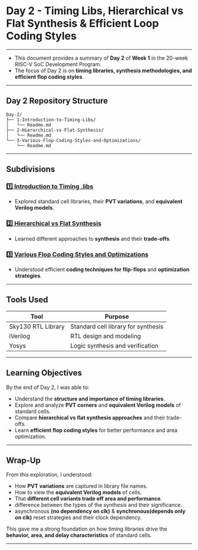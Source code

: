 # Day 2 - Timing Libs, Hierarchical vs Flat Synthesis & Efficient Loop Coding Styles
---

- This document provides a summary of **Day 2** of **Week 1** in the 20-week RISC-V SoC Development Program.  
- The focus of Day 2 is on **timing libraries, synthesis methodologies, and efficient flop coding styles**.

---

## Day 2 Repository Structure

```tree
Day-2/
├── 1-Introduction-to-Timing-Libs/
│   └── Readme.md
├── 2-Hierarchical-vs-Flat-Synthesis/
│   └── Readme.md
└── 3-Various-Flop-Coding-Styles-and-Optimizations/
    └── Readme.md
```
---

## Subdivisions

### [1️⃣ Introduction to Timing .libs](1-Introduction-to-Timing-Libs/Readme.md)
- Explored standard cell libraries, their **PVT variations**, and **equivalent Verilog models**.

### [2️⃣ Hierarchical vs Flat Synthesis](2-Hierarchical-vs-Flat-Synthesis/Readme.md)
- Learned different approaches to **synthesis** and their **trade-offs**.

### [3️⃣ Various Flop Coding Styles and Optimizations](3-Various-Flop-Coding-Styles-and-Optimizations/Readme.md)
- Understood efficient **coding techniques for flip-flops** and **optimization strategies**.

---
##  Tools Used

| **Tool**                   | **Purpose**                                  |
|-----------------------------|----------------------------------------------|
| Sky130 RTL Library          | Standard cell library for synthesis          |
| iVerilog                     | RTL design and modeling                      |
| Yosys                       | Logic synthesis and verification             |

---

## Learning Objectives

By the end of Day 2, I was able to:

- Understand the **structure and importance of timing libraries**.  
- Explore and analyze **PVT corners** and **equivalent Verilog models** of standard cells.  
- Compare **hierarchical vs flat synthesis approaches** and their trade-offs.  
- Learn **efficient flop coding styles** for better performance and area optimization.

---

## Wrap-Up  

From this exploration, I understood:  

- How **PVT variations** are captured in library file names.  
- How to view the **equivalent Verilog models** of cells.  
- That **different cell variants trade off area and performance**.  
- difference between the types of the synthesis and their significance.
- asynchronous **(no dependency on clk)** & **synchronous(depends only on clk)** reset strategies and their clock dependency.

This gave me a strong foundation on how timing libraries drive the **behavior, area, and delay characteristics** of standard cells.  

---